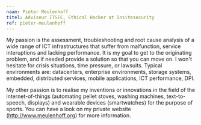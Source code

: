 ```yaml
---
naam: Pieter Meulenhoff
titel: Adviseur ITSEC, Ethical Hacker at Insitesecurity
ref: pieter-meulenhoff
---
```

My passion is the assessment, troubleshooting and root cause analysis of a wide range of ICT infrastructures that suffer from malfunction, service interuptions and lacking performance. It is my goal to get to the originating problem, and if needed provide a solution so that you can move on. I won't hesitate for crisis situations, time pressure, or lawsuits. Typical environments are: datacenters, enterprise environments, storage systems, embedded, distributed services, mobile applications, ICT performance, DPI. 

My other passion is to realise my inventions or innovations in the field of the internet-of-things (automating pellet stoves, washing machines, text-to-speech, displays) and wearable devices (smartwatches) for the purpose of sports. You can have a look on my private website (<http://www.meulenhoff.org>) for more information.